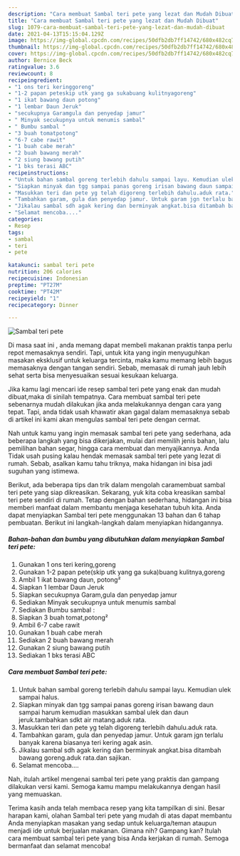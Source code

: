 ```yaml
---
description: "Cara membuat Sambal teri pete yang lezat dan Mudah Dibuat"
title: "Cara membuat Sambal teri pete yang lezat dan Mudah Dibuat"
slug: 1079-cara-membuat-sambal-teri-pete-yang-lezat-dan-mudah-dibuat
date: 2021-04-13T15:15:04.129Z
image: https://img-global.cpcdn.com/recipes/50dfb2db7ff14742/680x482cq70/sambal-teri-pete-foto-resep-utama.jpg
thumbnail: https://img-global.cpcdn.com/recipes/50dfb2db7ff14742/680x482cq70/sambal-teri-pete-foto-resep-utama.jpg
cover: https://img-global.cpcdn.com/recipes/50dfb2db7ff14742/680x482cq70/sambal-teri-pete-foto-resep-utama.jpg
author: Bernice Beck
ratingvalue: 3.6
reviewcount: 8
recipeingredient:
- "1 ons teri keringgoreng"
- "1-2 papan peteskip utk yang ga sukabuang kulitnyagoreng"
- "1 ikat bawang daun potong"
- "1 lembar Daun Jeruk"
- "secukupnya Garamgula dan penyedap jamur"
- " Minyak secukupnya untuk menumis sambal"
- " Bumbu sambal "
- "3 buah tomatpotong"
- "6-7 cabe rawit"
- "1 buah cabe merah"
- "2 buah bawang merah"
- "2 siung bawang putih"
- "1 bks terasi ABC"
recipeinstructions:
- "Untuk bahan sambal goreng terlebih dahulu sampai layu. Kemudian ulek sampai halus."
- "Siapkan minyak dan tgg sampai panas goreng irisan bawang daun sampai harum kemudian masukkan sambal ulek dan daun jeruk.tambahkan sdkt air matang.aduk rata."
- "Masukkan teri dan pete yg telah digoreng terlebih dahulu.aduk rata."
- "Tambahkan garam, gula dan penyedap jamur. Untuk garam jgn terlalu banyak karena biasanya teri kering agak asin."
- "Jikalau sambal sdh agak kering dan berminyak angkat.bisa ditambah bawang goreng.aduk rata.dan sajikan."
- "Selamat mencoba...."
categories:
- Resep
tags:
- sambal
- teri
- pete

katakunci: sambal teri pete 
nutrition: 206 calories
recipecuisine: Indonesian
preptime: "PT27M"
cooktime: "PT42M"
recipeyield: "1"
recipecategory: Dinner

---
```



![Sambal teri pete](https://img-global.cpcdn.com/recipes/50dfb2db7ff14742/680x482cq70/sambal-teri-pete-foto-resep-utama.jpg)

Di masa  saat ini , anda memang dapat membeli makanan praktis tanpa perlu repot memasaknya sendiri. Tapi, untuk kita yang ingin menyuguhkan masakan eksklusif untuk keluarga tercinta, maka kamu memang lebih bagus memasaknya dengan tangan sendiri. Sebab, memasak di rumah jauh lebih sehat serta bisa menyesuaikan sesuai kesukaan keluarga.

Jika kamu lagi mencari ide resep sambal teri pete yang enak dan mudah dibuat,maka di sinilah tempatnya. Cara membuat sambal teri pete  sebenarnya mudah dilakukan jika anda melakukannya dengan cara yang tepat. Tapi, anda tidak usah khawatir akan gagal dalam memasaknya 
sebab di artikel ini kami akan mengulas sambal teri pete dengan cermat.  



Nah untuk kamu yang ingin memasak sambal teri pete yang sederhana, ada beberapa langkah yang bisa dikerjakan, mulai dari memilih jenis bahan, lalu pemilihan bahan segar, hingga cara membuat dan menyajikannya. Anda Tidak usah pusing kalau hendak memasak sambal teri pete yang lezat di rumah. Sebab, asalkan kamu  tahu triknya, maka hidangan ini bisa jadi suguhan yang istimewa.

Berikut, ada beberapa tips dan trik dalam mengolah caramembuat sambal teri pete yang siap dikreasikan. Sekarang, yuk kita coba kreasikan sambal teri pete sendiri di rumah. Tetap dengan bahan sederhana, hidangan ini bisa memberi manfaat dalam membantu menjaga kesehatan tubuh kita. Anda dapat menyiapkan Sambal teri pete menggunakan 13 bahan dan 6 tahap pembuatan. Berikut ini langkah-langkah dalam menyiapkan hidangannya.

<!--inarticleads1-->

##### Bahan-bahan dan bumbu yang dibutuhkan dalam menyiapkan Sambal teri pete:

1. Gunakan 1 ons teri kering,goreng
1. Gunakan 1-2 papan pete(skip utk yang ga suka)buang kulitnya,goreng
1. Ambil 1 ikat bawang daun, potong²
1. Siapkan 1 lembar Daun Jeruk
1. Siapkan secukupnya Garam,gula dan penyedap jamur
1. Sediakan  Minyak secukupnya untuk menumis sambal
1. Sediakan  Bumbu sambal :
1. Siapkan 3 buah tomat,potong²
1. Ambil 6-7 cabe rawit
1. Gunakan 1 buah cabe merah
1. Sediakan 2 buah bawang merah
1. Gunakan 2 siung bawang putih
1. Sediakan 1 bks terasi ABC




<!--inarticleads2-->

##### Cara membuat Sambal teri pete:

1. Untuk bahan sambal goreng terlebih dahulu sampai layu. Kemudian ulek sampai halus.
1. Siapkan minyak dan tgg sampai panas goreng irisan bawang daun sampai harum kemudian masukkan sambal ulek dan daun jeruk.tambahkan sdkt air matang.aduk rata.
1. Masukkan teri dan pete yg telah digoreng terlebih dahulu.aduk rata.
1. Tambahkan garam, gula dan penyedap jamur. Untuk garam jgn terlalu banyak karena biasanya teri kering agak asin.
1. Jikalau sambal sdh agak kering dan berminyak angkat.bisa ditambah bawang goreng.aduk rata.dan sajikan.
1. Selamat mencoba....




Nah, itulah artikel mengenai  sambal teri pete  yang praktis dan gampang dilakukan versi kami. Semoga kamu mampu melakukannya dengan hasil yang memuaskan. 

Terima kasih anda telah membaca resep yang kita tampilkan di sini. Besar harapan kami, olahan  Sambal teri pete yang mudah di atas dapat membantu Anda menyiapkan masakan yang sedap untuk keluarga/teman ataupun menjadi ide untuk berjualan makanan. Gimana nih? Gampang kan? Itulah cara membuat sambal teri pete yang bisa Anda kerjakan di rumah. Semoga bermanfaat dan selamat mencoba!


